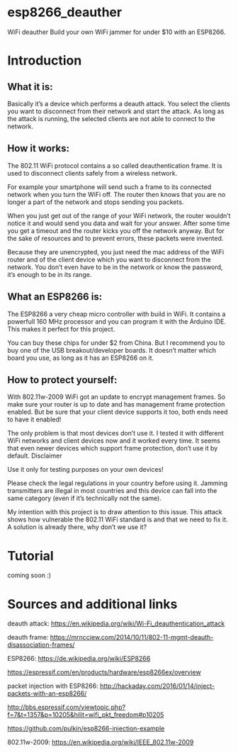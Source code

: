 # esp8266_deauther
WiFi deauther
Build your own WiFi jammer for under $10 with an ESP8266.

# Introduction
## What it is:

Basically it’s a device which performs a deauth attack.
You select the clients you want to disconnect from their network and start the attack. As long as the attack is running, the
selected clients are not able to connect to the network.

## How it works:

The 802.11 WiFi protocol contains a so called deauthentication frame. It is used to disconnect clients safely from a wireless
network.

For example your smartphone will send such a frame to its connected network when you turn the WiFi off. The router then knows that
you are no longer a part of the network and stops sending you packets.

When you just get out of the range of your WiFi network, the router wouldn’t notice it and would send you data and wait for your
answer. After some time you get a timeout and the router kicks you off the network anyway. But for the sake of resources and to
prevent errors, these packets were invented.

Because they are unencrypted, you just need the mac address of the WiFi router and of the client device which you want to
disconnect from the network. You don’t even have to be in the network or know the password, it’s enough to be in its range.

## What an ESP8266 is:

The ESP8266 a very cheap micro controller with build in WiFi. It contains a powerfull 160 MHz processor and you can program it
with the Arduino IDE. This makes it perfect for this project.

You can buy these chips for under $2 from China. But I recommend you to buy one of the USB breakout/developer boards. 
It doesn’t matter which board you use, as long as it has an ESP8266 on it.

## How to protect yourself:

With 802.11w-2009 WiFi got an update to encrypt management frames.
So make sure your router is up to date and has management frame protection enabled. But be sure that your client device
supports it too, both ends need to have it enabled!

The only problem is that most devices don’t use it. I tested it with different WiFi networks and client devices now 
and it worked every time. It seems that even newer devices which support frame protection, don’t use it by default.
Disclaimer

Use it only for testing purposes on your own devices!

Please check the legal regulations in your country before using it. Jamming transmitters are illegal in most countries 
and this device can fall into the same category (even if it’s technically not the same).

My intention with this project is to draw attention to this issue. 
This attack shows how vulnerable the 802.11 WiFi standard is and that we need to fix it.
A solution is already there, why don’t we use it?

# Tutorial

coming soon :)

# Sources and additional links

deauth attack: https://en.wikipedia.org/wiki/Wi-Fi_deauthentication_attack

deauth frame: https://mrncciew.com/2014/10/11/802-11-mgmt-deauth-disassociation-frames/

ESP8266: https://de.wikipedia.org/wiki/ESP8266

https://espressif.com/en/products/hardware/esp8266ex/overview

packet injection with ESP8266: http://hackaday.com/2016/01/14/inject-packets-with-an-esp8266/

http://bbs.espressif.com/viewtopic.php?f=7&t=1357&p=10205&hilit=wifi_pkt_freedom#p10205

https://github.com/pulkin/esp8266-injection-example

802.11w-2009: https://en.wikipedia.org/wiki/IEEE_802.11w-2009
